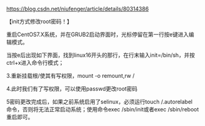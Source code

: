 https://blog.csdn.net/niufenger/article/details/80314386



【init方式修改root密码！】



重启CentOS7.X系统，并在GRUB2启动界面时，光标停留在第一行按e键进入编辑模式。



当按e后出现如下界面，找到linux16开头的那行，在行末输入init=/bin/sh，并按ctrl+x进入命令行模式；



3.重新挂载根/使其有写权限，mount -o remount,rw  /



4.此时我们有了写权限，可以使用passwd更改root密码



5密码更改完成后，如果之前系统启用了selinux，必须运行touch /.autorelabel 命令，否则将无法正常启动系统；使用命令exec /sbin/init或者exec /sbin/reboot重启即可。

